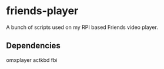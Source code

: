 # friends-player

A bunch of scripts used on my RPI based Friends video player.

## Dependencies

omxplayer
actkbd
fbi
